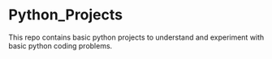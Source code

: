 # Python_Projects
This repo contains basic python projects to understand and experiment with basic python coding problems.
